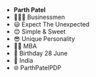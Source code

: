 - **Parth Patel**
- 👨🏻‍💼 Businessmen
- 😃 Expect The Unexpected
- 😊 Simple & Sweet
- 😎 Unique Personality
- 👨‍🎓 MBA
- 🥳 Birthday 28 June
- 📍 India
- 🌐 ParthPatelPDP

<!---
parthpatelpdp/parthpatelpdp is a ✨ special ✨ repository because its `README.md` (this file) appears on your GitHub profile.
You can click the Preview link to take a look at your changes.
--->
